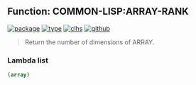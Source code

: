 ## Function: COMMON-LISP:ARRAY-RANK
[![package](https://img.shields.io/badge/Package-COMMON--LISP-5f9ea0.svg?style=social&colorA=999999)](../) [![type](https://img.shields.io/badge/Type-Function-5f9ea0.svg?style=social&colorA=999999)](../#function) [![clhs](https://img.shields.io/badge/CLHS-ARRAY--RANK-5f9ea0.svg?style=social&colorA=999999)](http://www.lispworks.com/documentation/HyperSpec/Body/f_ar_ran.htm) [![github](https://img.shields.io/badge/GitHub-View_the_source-5f9ea0.svg?style=social&colorA=999999&logo=github)](https://github.com/sbcl/sbcl/blob/master/src/code/array.lisp/) 

> Return the number of dimensions of ARRAY.

### Lambda list
```cl
(array)
```
